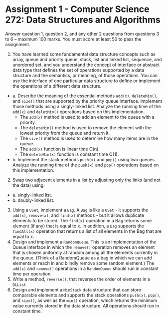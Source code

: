 # Assignment 1 - Computer Science 272: Data Structures and Algorithms

Answer question 1, question 2, and any other 2 questions from questions 3 to 6 – maximum 100 marks.
You must score at least 50 to pass the assignment.

1. You have learned some fundamental data structure concepts such as array,
  queue and priority queue, stack, list and linked list, sequence,
  and unordered set, and you understand the concept of interface or abstract data type that defines the set of operations supported by a data structure and the semantics, or meaning, of those operations.
  You can use the interface of one particular data structure to define or implement the operations of a different data structure.
  * a. Describe the meaning of the essential methods `add(x)`, `deleteMin()`, and `size()` that are supported by the priority queue interface. Implement those methods using a singly-linked list. Analyze the running time of the `add(x)` and `deletMin()` operations based on this implementation.
    * The `add(x)` method is used to add an element to the queue with a priority.
    * The `deleteMin()` method is used to remove the element with the lowest priority from the queue and return it.
    * The `size()` method is used to determine how many items are in the queue.
    * The `add(x)` function is linear time O(n).
    * The `deleteMin(x)` function is constant time O(1).
  * b. Implement the stack methods `push(x)` and `pop()` using two queues.
    Analyze the running time of the `push(x)` and `pop()` operations based on this implementation.
2. Swap two adjacent elements in a list by adjusting only the links (and not the data) using:
  * a. singly-linked list.
  * b. doubly-linked list.
3. Using a `USet`, implement a `Bag`. A `Bag` is like a `USet` - it supports the `add(x)`, `remove(x)`, and `find(x)` methods - but it allows duplicate elements to be stored.
  The `find(x)` operation in a Bag returns some element (if any) that is equal to x.
  In addition, a `Bag` supports the `findAll(x)` operation that returns a list of all elements in the Bag that are equal to x.
4. Design and implement a `RandomQueue`.
  This is an implementation of the Queue interface in which the `remove()` operation removes an element that is chosen uniformly at random among all the elements currently in the queue.
  (Think of a RandomQueue as a bag in which we can add elements or reach in and blindly remove some random element.)
  The `add(x)` and `remove()` operations in a `RandomQueue` should run in constant time per operation.
5. Write a method, `reverse()`, that reverses the order of elements in a `DLList`
6. Design and implement a `MinStack` data structure that can store comparable elements and supports the stack operations `push(x)`, `pop()`, and `size()`, as well as the `min()` operation, which returns the minimum value currently stored in the data structure.
  All operations should run in constant time.

